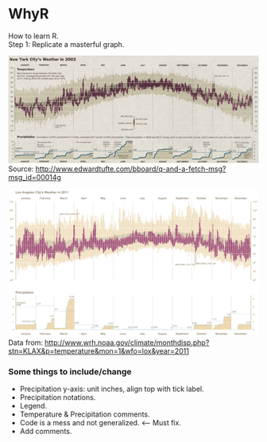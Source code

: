 # WhyR
How to learn R.  
Step 1: Replicate a masterful graph. 


![New York City Weather in 2003 - Source: New York Time January 4, 2004](https://github.com/0Celestine/WhyR/blob/master/images/New%20York%20City's%20Weather%20in%202003%20-%20NYT.jpg)  
Source: http://www.edwardtufte.com/bboard/q-and-a-fetch-msg?msg_id=00014g

![Los Angeles Weather in 2011](https://github.com/0Celestine/WhyR/blob/master/images/Los%20Angeles%202011%20Weather.png)  
Data from: http://www.wrh.noaa.gov/climate/monthdisp.php?stn=KLAX&p=temperature&mon=1&wfo=lox&year=2011

### Some things to include/change 
* Precipitation y-axis: unit inches, align top with tick label.
* Precipitation notations.
* Legend.
* Temperature & Precipitation comments.
* Code is a mess and not generalized. <-- Must fix. 
* Add comments.



